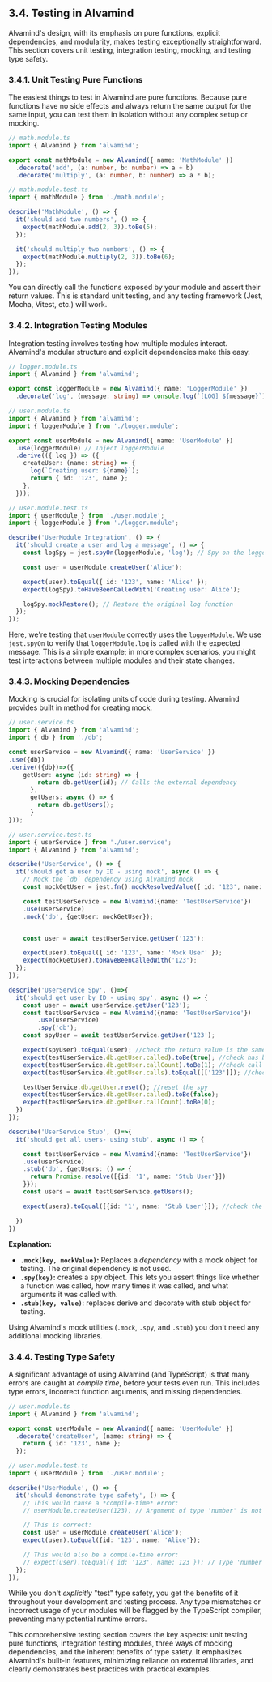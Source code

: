 ## 3.4. Testing in Alvamind

Alvamind's design, with its emphasis on pure functions, explicit dependencies, and modularity, makes testing exceptionally straightforward. This section covers unit testing, integration testing, mocking, and testing type safety.

### 3.4.1. Unit Testing Pure Functions

The easiest things to test in Alvamind are pure functions. Because pure functions have no side effects and always return the same output for the same input, you can test them in isolation without any complex setup or mocking.

```typescript
// math.module.ts
import { Alvamind } from 'alvamind';

export const mathModule = new Alvamind({ name: 'MathModule' })
  .decorate('add', (a: number, b: number) => a + b)
  .decorate('multiply', (a: number, b: number) => a * b);

// math.module.test.ts
import { mathModule } from './math.module';

describe('MathModule', () => {
  it('should add two numbers', () => {
    expect(mathModule.add(2, 3)).toBe(5);
  });

  it('should multiply two numbers', () => {
    expect(mathModule.multiply(2, 3)).toBe(6);
  });
});
```

You can directly call the functions exposed by your module and assert their return values.  This is standard unit testing, and any testing framework (Jest, Mocha, Vitest, etc.) will work.

### 3.4.2. Integration Testing Modules

Integration testing involves testing how multiple modules interact.  Alvamind's modular structure and explicit dependencies make this easy.

```typescript
// logger.module.ts
import { Alvamind } from 'alvamind';

export const loggerModule = new Alvamind({ name: 'LoggerModule' })
  .decorate('log', (message: string) => console.log(`[LOG] ${message}`));

// user.module.ts
import { Alvamind } from 'alvamind';
import { loggerModule } from './logger.module';

export const userModule = new Alvamind({ name: 'UserModule' })
  .use(loggerModule) // Inject loggerModule
  .derive(({ log }) => ({
    createUser: (name: string) => {
      log(`Creating user: ${name}`);
      return { id: '123', name };
    },
  }));

// user.module.test.ts
import { userModule } from './user.module';
import { loggerModule } from './logger.module';

describe('UserModule Integration', () => {
  it('should create a user and log a message', () => {
    const logSpy = jest.spyOn(loggerModule, 'log'); // Spy on the logger

    const user = userModule.createUser('Alice');

    expect(user).toEqual({ id: '123', name: 'Alice' });
    expect(logSpy).toHaveBeenCalledWith('Creating user: Alice');

    logSpy.mockRestore(); // Restore the original log function
  });
});
```

Here, we're testing that `userModule` correctly uses the `loggerModule`.  We use `jest.spyOn` to verify that `loggerModule.log` is called with the expected message. This is a simple example; in more complex scenarios, you might test interactions between multiple modules and their state changes.

### 3.4.3. Mocking Dependencies

Mocking is crucial for isolating units of code during testing. Alvamind provides built in method for creating mock.

```typescript
// user.service.ts
import { Alvamind } from 'alvamind';
import { db } from './db';

const userService = new Alvamind({ name: 'UserService' })
.use({db})
.derive(({db})=>({
    getUser: async (id: string) => {
        return db.getUser(id); // Calls the external dependency
      },
      getUsers: async () => {
        return db.getUsers();
      }
}));

// user.service.test.ts
import { userService } from './user.service';
import { Alvamind } from 'alvamind';

describe('UserService', () => {
  it('should get a user by ID - using mock', async () => {
    // Mock the `db` dependency using Alvamind mock
    const mockGetUser = jest.fn().mockResolvedValue({ id: '123', name: 'Mock User' });

    const testUserService = new Alvamind({name: 'TestUserService'})
    .use(userService)
    .mock('db', {getUser: mockGetUser});


    const user = await testUserService.getUser('123');

    expect(user).toEqual({ id: '123', name: 'Mock User' });
    expect(mockGetUser).toHaveBeenCalledWith('123');
  });
});

describe('UserService Spy', ()=>{
  it('should get user by ID - using spy', async () => {
    const user = await userService.getUser('123');
    const testUserService = new Alvamind({name: 'TestUserService'})
        .use(userService)
        .spy('db');
    const spyUser = await testUserService.getUser('123');

    expect(spyUser).toEqual(user); //check the return value is the same
    expect(testUserService.db.getUser.called).toBe(true); //check has been called
    expect(testUserService.db.getUser.callCount).toBe(1); //check call count
    expect(testUserService.db.getUser.calls).toEqual([['123']]); //check parameters on call

    testUserService.db.getUser.reset(); //reset the spy
    expect(testUserService.db.getUser.called).toBe(false);
    expect(testUserService.db.getUser.callCount).toBe(0);
  })
});

describe('UserService Stub', ()=>{
  it('should get all users- using stub', async () => {

    const testUserService = new Alvamind({name: 'TestUserService'})
    .use(userService)
    .stub('db', {getUsers: () => {
      return Promise.resolve([{id: '1', name: 'Stub User'}])
    }});
    const users = await testUserService.getUsers();

    expect(users).toEqual([{id: '1', name: 'Stub User'}]); //check the return value is the same

  })
})
```

**Explanation:**

* **`.mock(key, mockValue)`:**  Replaces a *dependency* with a mock object for testing.  The original dependency is not used.
* **`.spy(key)`:** creates a spy object. This lets you assert things like whether a function was called, how many times it was called, and what arguments it was called with.
* **`.stub(key, value)`**: replaces derive and decorate with stub object for testing.

Using Alvamind's mock utilities (`.mock`, `.spy`, and `.stub`) you don't need any additional mocking libraries.

### 3.4.4. Testing Type Safety

A significant advantage of using Alvamind (and TypeScript) is that many errors are caught at *compile time*, before your tests even run.  This includes type errors, incorrect function arguments, and missing dependencies.

```typescript
// user.module.ts
import { Alvamind } from 'alvamind';

export const userModule = new Alvamind({ name: 'UserModule' })
  .decorate('createUser', (name: string) => {
    return { id: '123', name };
  });

// user.module.test.ts
import { userModule } from './user.module';

describe('UserModule', () => {
  it('should demonstrate type safety', () => {
    // This would cause a *compile-time* error:
    // userModule.createUser(123); // Argument of type 'number' is not assignable to parameter of type 'string'.

    // This is correct:
    const user = userModule.createUser('Alice');
    expect(user).toEqual({id: '123', name: 'Alice'});

    // This would also be a compile-time error:
    // expect(user).toEqual({ id: '123', name: 123 }); // Type 'number' is not assignable to type 'string'.
  });
});
```

While you don't *explicitly* "test" type safety, you get the benefits of it throughout your development and testing process.  Any type mismatches or incorrect usage of your modules will be flagged by the TypeScript compiler, preventing many potential runtime errors.

This comprehensive testing section covers the key aspects: unit testing pure functions, integration testing modules, three ways of mocking dependencies, and the inherent benefits of type safety. It emphasizes Alvamind's built-in features, minimizing reliance on external libraries, and clearly demonstrates best practices with practical examples.
